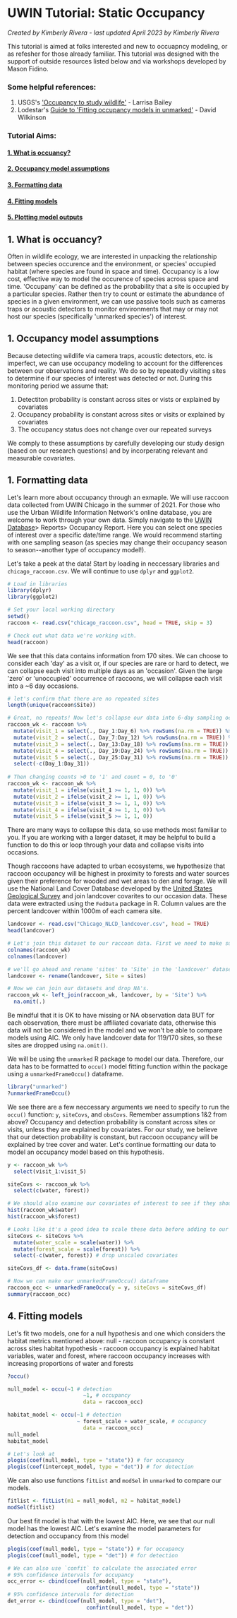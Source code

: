 # UWIN Tutorial: Static Occupancy
*Created by Kimberly Rivera - last updated April 2023 by Kimberly Rivera*

This tutorial is aimed at folks interested and new to occuapncy modeling, or as refesher for those already familiar. This tutorial was designed with the support of outside resources listed below and via workshops developed by Mason Fidino.

### Some helpful references:
1. USGS's ['Occupancy to study wildlife'](https://pubs.usgs.gov/fs/2005/3096/fs20053096.pdf) - Larrisa Bailey
2. Lodestar's [Guide to 'Fitting occupancy models in unmarked'](https://doi90.github.io/lodestar/fitting-occupancy-models-with-unmarked.html) - David Wilkinson

### Tutorial Aims:

#### <a href="#occupancy"> 1. What is occuancy?</a>

#### <a href="#assumptions"> 2. Occupancy model assumptions</a>

#### <a href="#formatting"> 3. Formatting data</a>

#### <a href="#models"> 4. Fitting models</a>

#### <a href="#plots"> 5. Plotting model outputs</a>


<a name="occupancy"></a>

## 1. What is occuancy?

Often in wildlife ecology, we are interested in unpacking the relationship between species occurence and the environment, or species' occupied habitat (where species are found in space and time). Occupancy is a low cost, effective way to model the occurence of species across space and time. 'Occupany' can be defined as the probability that a site is occupied by a particular species. Rather then try to count or estimate the abundance of species in a given environment, we can use passive tools such as cameras traps or acoustic detectors to monitor environments that may or may not host our species (specifically 'unmarked species') of interest. 

<a name="assumptions"></a>

## 1. Occupancy model assumptions

Because detecting wildlife via camera traps, acoustic detectors, etc. is imperfect, we can use occupancy modeling to account for the differences between our observations and reality. We do so by repeatedly visiting sites to determine if our species of interest was detected or not. During this monitoring period we assume that:

1. Detectiton probability is constant across sites or vists or explained by covariates
2. Occupancy probability is constant across sites or visits or explained by covariates
3. The occupancy status does not change over our repeated surveys

We comply to these assumptions by carefully developing our study design (based on our research questions) and by incorperating relevant and measurable covariates. 

<a name="formatting"></a>

## 1. Formatting data

Let's learn more about occupancy through an exmaple. We will use raccoon data collected from UWIN Chicago in the summer of 2021. For those who use the Urban Wildlife Information Network's online database, you are welcome to work through your own data. Simply navigate to the [UWIN Database](https://www.urbanwildlifenetwork.org/)> Reports> Occupancy Report. Here you can select one species of interest over a specific date/time range. We would recommend starting with one sampling season (as species may change their occupancy season to season--another type of occupancy model!).  

Let's take a peek at the data! Start by loading in neccessary libraries and `chicago_raccoon.csv`. We will continue to use `dplyr` and `ggplot2`.

```R
# Load in libraries
library(dplyr)
library(ggplot2)

# Set your local working directory
setwd()
raccoon <- read.csv("chicago_raccoon.csv", head = TRUE, skip = 3) 

# Check out what data we're working with.
head(raccoon)
```
We see that this data contains information from 170 sites. We can choose to consider each 'day' as a visit or, if our species are rare or hard to detect, we can collapse each visit into multiple days as an 'occasion'. Given the large 'zero' or 'unoccupied' occurrence of raccoons, we will collapse each visit into a ~6 day occasions.

```R
# let's confirm that there are no repeated sites
length(unique(raccoon$Site))

# Great, no repeats! Now let's collapse our data into 6-day sampling occasions. We can manually collapse days into weekly visits by summing selected rows...
raccoon_wk <- raccoon %>%
  mutate(visit_1 = select(., Day_1:Day_6) %>% rowSums(na.rm = TRUE)) %>% 
  mutate(visit_2 = select(., Day_7:Day_12) %>% rowSums(na.rm = TRUE)) %>% 
  mutate(visit_3 = select(., Day_13:Day_18) %>% rowSums(na.rm = TRUE)) %>% 
  mutate(visit_4 = select(., Day_19:Day_24) %>% rowSums(na.rm = TRUE)) %>% 
  mutate(visit_5 = select(., Day_25:Day_31) %>% rowSums(na.rm = TRUE)) %>% 
  select(-c(Day_1:Day_31))
  
# Then changing counts >0 to '1' and count = 0, to '0'
raccoon_wk <- raccoon_wk %>% 
  mutate(visit_1 = ifelse(visit_1 >= 1, 1, 0)) %>% 
  mutate(visit_2 = ifelse(visit_2 >= 1, 1, 0)) %>% 
  mutate(visit_3 = ifelse(visit_3 >= 1, 1, 0)) %>% 
  mutate(visit_4 = ifelse(visit_4 >= 1, 1, 0)) %>% 
  mutate(visit_5 = ifelse(visit_5 >= 1, 1, 0))
```
There are many ways to collapse this data, so use methods most familiar to you. If you are working with a larger dataset, it may be helpful to build a function to do this or loop through your data and collapse visits into occasions.

Though raccoons have adapted to urban ecosystems, we hypothesize that raccoon occupancy will be highest in proximity to forests and water sources given their preference for wooded and wet areas to den and forage. We will use the National Land Cover Database developed by the [United States Geological Survey](https://www.usgs.gov/centers/eros/science/national-land-cover-database) and join landcover covarites to our occasion data. These data were extracted using the `FedData` package in R. Column values are the percent landcover within 1000m of each camera site.  

```R
landcover <- read.csv("Chicago_NLCD_landcover.csv", head = TRUE)
head(landcover)

# Let's join this dataset to our raccoon data. First we need to make sure 'sites' are named the same to join these datasets
colnames(raccoon_wk)
colnames(landcover)

# we'll go ahead and rename 'sites' to 'Site' in the 'landcover' dataset
landcover <- rename(landcover, Site = sites)

# Now we can join our datasets and drop NA's. 
raccoon_wk <- left_join(raccoon_wk, landcover, by = 'Site') %>% 
  na.omit(.)
```
Be mindful that it is OK to have missing or NA observation data BUT for each observation, there must be affiliated covariate data, otherwise this data will not be considered in the model and we won't be able to compare models using AIC. We only have landcover data for 119/170 sites, so these sites are dropped using `na.omit()`.

We will be using the `unmarked` R package to model our data. Therefore, our data has to be formatted to `occu()` model fitting function within the package using a `unmarkedFrameOccu()` dataframe. 

```R
library("unmarked")
?unmarkedFrameOccu()
```
We see there are a few neccessary arguments we need to specify to run the `occu()` function: `y`, `siteCovs`, and `obsCovs`. Remember assumptions 1&2 from above? Occupancy and detection probability is constant across sites or visits, unless they are explained by covariates. For our study, we believe that our detection probability is constant, but raccoon occupancy will be explained by tree cover and water. Let's continue formatting our data to model an occupancy model based on this hypothesis.

```R
y <- raccoon_wk %>% 
  select(visit_1:visit_5)

siteCovs <- raccoon_wk %>% 
  select(c(water, forest))

# We should also examine our covariates of interest to see if they should be scaled
hist(raccoon_wk$water)
hist(raccoon_wk$forest)

# Looks like it's a good idea to scale these data before adding to our occu() data.frame
siteCovs <- siteCovs %>% 
  mutate(water_scale = scale(water)) %>% 
  mutate(forest_scale = scale(forest)) %>% 
  select(-c(water, forest)) # drop unscaled covariates

siteCovs_df <- data.frame(siteCovs)

# Now we can make our unmarkedFrameOccu() dataframe
raccoon_occ <- unmarkedFrameOccu(y = y, siteCovs = siteCovs_df)
summary(raccoon_occ)
```

<a name="models"></a>

## 4. Fitting models

Let's fit two models, one for a null hypothesis and one which considers the habitat metrics mentioned above:
null - raccoon occupancy is constant across sites
habitat hypothesis - raccoon occupancy is explained habitat variables, water and forest, where raccoon occupancy increases with increasing proportions of water and forests

```R
?occu()

null_model <- occu(~1 # detection
                        ~1, # occupancy
                        data = raccoon_occ)

habitat_model <- occu(~1 # detection
                      ~ forest_scale + water_scale, # occupancy
                        data = raccoon_occ)
null_model
habitat_model

# Let's look at 
plogis(coef(null_model, type = "state")) # for occupancy
plogis(coef(intercept_model, type = "det")) # for detection
```

We can also use functions `fitList` and `modSel` in `unmarked` to compare our models.

```R
fitlist <- fitList(m1 = null_model, m2 = habitat_model)
modSel(fitlist)
```
Our best fit model is that with the lowest AIC. Here, we see that our null model has the lowest AIC. Let's examine the model parameters for detection and occupancy from this model

```R
plogis(coef(null_model, type = "state")) # for occupancy
plogis(coef(null_model, type = "det")) # for detection

# We can also use `confit` to calculate the associated error
# 95% confidence intervals for occupancy
occ_error <- cbind(coef(null_model, type = "state"),
                         confint(null_model, type = "state"))
# 95% confidence intervals for detection
det_error <- cbind(coef(null_model, type = "det"),
                         confint(null_model, type = "det"))
```


